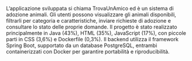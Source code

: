 L’applicazione sviluppata si chiama TrovaUnAmico ed è un sistema di adozione animali. 
Gli utenti possono visualizzare gli animali disponibili, filtrarli per categoria e caratteristiche, inviare richieste di adozione e consultare lo stato delle proprie domande.
Il progetto è stato realizzato principalmente in Java (43%), HTML (35%), JavaScript (17%), con piccole parti in CSS (3,6%) e Dockerfile (0,3%). 
Il backend utilizza il framework Spring Boot, supportato da un database PostgreSQL, entrambi containerizzati con Docker per garantire portabilità e riproducibilità.
